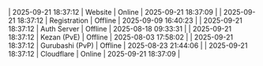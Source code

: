 | 2025-09-21 18:37:12 | Website | Online | 2025-09-21 18:37:09 |
| 2025-09-21 18:37:12 | Registration | Offline | 2025-09-09 16:40:23 |
| 2025-09-21 18:37:12 | Auth Server | Offline | 2025-08-18 09:33:31 |
| 2025-09-21 18:37:12 | Kezan (PvE) | Offline | 2025-08-03 17:58:02 |
| 2025-09-21 18:37:12 | Gurubashi (PvP) | Offline | 2025-08-23 21:44:06 |
| 2025-09-21 18:37:12 | Cloudflare | Online | 2025-09-21 18:37:09 |
